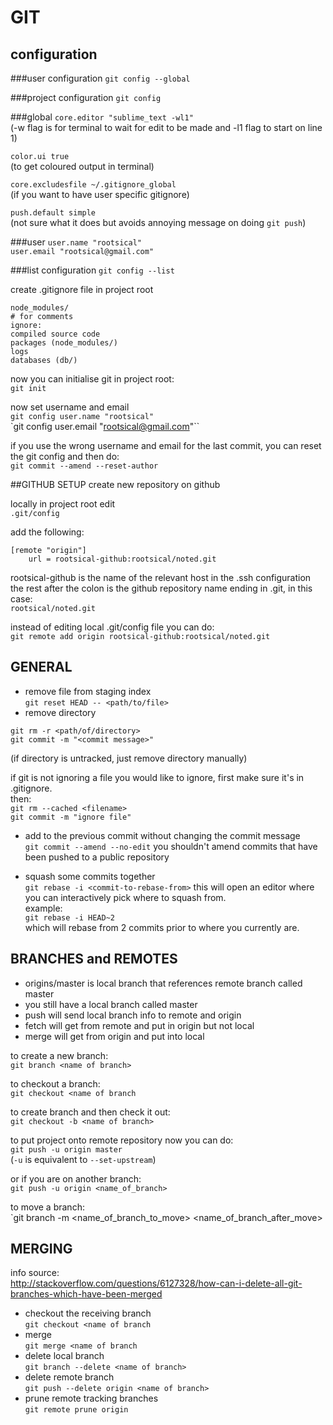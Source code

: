 GIT
===

configuration
-------------
###user configuration
`git config --global`

###project configuration
`git config`

###global
`core.editor "sublime_text -wl1"`  
(-w flag is for terminal to wait for edit to be made and -l1 flag to start on line 1)

`color.ui true`  
(to get coloured output in terminal)

`core.excludesfile ~/.gitignore_global`  
(if you want to have user specific gitignore)

`push.default simple`  
(not sure what it does but avoids annoying message on doing `git push`)

###user
`user.name "rootsical"`  
`user.email "rootsical@gmail.com"`

###list configuration
`git config --list`

create .gitignore file in project root
```
node_modules/
# for comments
ignore:
compiled source code
packages (node_modules/)
logs
databases (db/)
```

now you can initialise git in project root:  
`git init`

now set username and email  
`git config user.name "rootsical"`  
`git config user.email "rootsical@gmail.com"``

if you use the wrong username and email for the last commit, you can reset the git config and then do:  
`git commit --amend --reset-author`

##GITHUB SETUP
create new repository on github

locally in project root edit  
`.git/config`

add the following:  
```
[remote "origin"]
	url = rootsical-github:rootsical/noted.git
```

rootsical-github is the name of the relevant host in the .ssh configuration  
the rest after the colon is the github repository name ending in .git, in this case:  
`rootsical/noted.git`

instead of editing local .git/config file you can do:  
`git remote add origin rootsical-github:rootsical/noted.git`

GENERAL
-------
- remove file from staging index  
`git reset HEAD -- <path/to/file>`
- remove directory  
```
git rm -r <path/of/directory>
git commit -m "<commit message>"
```
(if directory is untracked, just remove directory manually)

if git is not ignoring a file you would like to ignore, first make sure it's in .gitignore.  
then:  
`git rm --cached <filename>`  
`git commit -m "ignore file"`

- add to the previous commit without changing the commit message  
`git commit --amend --no-edit`
you shouldn't amend commits that have been pushed to a public repository

- squash some commits together  
`git rebase -i <commit-to-rebase-from>`
this will open an editor where you can interactively pick where to squash from.  
example:  
`git rebase -i HEAD~2`  
which will rebase from 2 commits prior to where you currently are.

BRANCHES and REMOTES
--------------------
- origins/master is local branch that references remote branch called master
- you still have a local branch called master
- push will send local branch info to remote and origin
- fetch will get from remote and put in origin but not local
- merge will get from origin and put into local

to create a new branch:  
`git branch <name of branch>`

to checkout a branch:  
`git checkout <name of branch`

to create branch and then check it out:  
`git checkout -b <name of branch>`

to put project onto remote repository now you can do:  
`git push -u origin master`  
(`-u` is equivalent to `--set-upstream`)

or if you are on another branch:  
`git push -u origin <name_of_branch>`

to move a branch:  
`git branch -m <name_of_branch_to_move> <name_of_branch_after_move>

MERGING
-------
info source:  
http://stackoverflow.com/questions/6127328/how-can-i-delete-all-git-branches-which-have-been-merged

- checkout the receiving branch  
`git checkout <name of branch`
- merge  
`git merge <name of branch`
- delete local branch  
`git branch --delete <name of branch>`
- delete remote branch  
`git push --delete origin <name of branch>`
- prune remote tracking branches  
`git remote prune origin`

